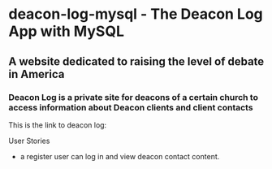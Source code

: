 # deacon-log-mysql - The Deacon Log App with MySQL

## A website dedicated to raising the level of debate in America

### Deacon Log is a private site for deacons of a certain church to access information about Deacon clients and client contacts

This is the link to deacon log:

User Stories

* a register user can log in and view deacon contact content.
